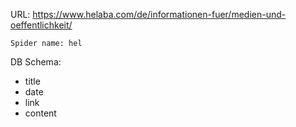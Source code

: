 URL: https://www.helaba.com/de/informationen-fuer/medien-und-oeffentlichkeit/

    Spider name: hel

DB Schema:
- title
- date
- link
- content

